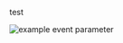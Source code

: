 test

![example event parameter](https://github.com/okimaureen/test/actions/workflows/filter.yml/badge.svg?event=pull_request)


